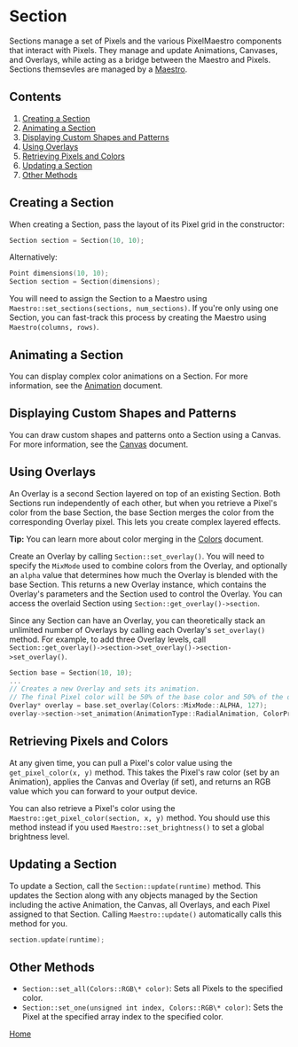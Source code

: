 # Section
Sections manage a set of Pixels and the various PixelMaestro components that interact with Pixels. They manage and update Animations, Canvases, and Overlays, while acting as a bridge between the Maestro and Pixels. Sections themsevles are managed by a [Maestro](maestro.md).

## Contents
1. [Creating a Section](#creating-a-section)
2. [Animating a Section](#animating-a-section)
3. [Displaying Custom Shapes and Patterns](#displaying-custom-shapes-and-patterns)
4. [Using Overlays](#using-overlays)
5. [Retrieving Pixels and Colors](#retrieving-pixels-and-colors)
6. [Updating a Section](#updating-a-section)
7. [Other Methods](#other-methods)

## Creating a Section
When creating a Section, pass the layout of its Pixel grid in the constructor:

```c++
Section section = Section(10, 10);
```
Alternatively:
```c++
Point dimensions(10, 10);
Section section = Section(dimensions);
```

You will need to assign the Section to a Maestro using `Maestro::set_sections(sections, num_sections)`. If you're only using one Section, you can fast-track this process by creating the Maestro using `Maestro(columns, rows)`.

## Animating a Section
You can display complex color animations on a Section. For more information, see the [Animation](animation.md) document.

## Displaying Custom Shapes and Patterns
You can draw custom shapes and patterns onto a Section using a Canvas. For more information, see the [Canvas](canvas.md) document.

## Using Overlays
An Overlay is a second Section layered on top of an existing Section. Both Sections run independently of each other, but when you retrieve a Pixel's color from the base Section, the base Section merges the color from the corresponding Overlay pixel. This lets you create complex layered effects.

**Tip:** You can learn more about color merging in the [Colors](colors.md) document.

Create an Overlay by calling `Section::set_overlay()`. You will need to specify the `MixMode` used to combine colors from the Overlay, and optionally an `alpha` value that determines how much the Overlay is blended with the base Section. This returns a new Overlay instance, which contains the Overlay's parameters and the Section used to control the Overlay. You can access the overlaid Section using `Section::get_overlay()->section`.

Since any Section can have an Overlay, you can theoretically stack an unlimited number of Overlays by calling each Overlay's `set_overlay()` method. For example, to add three Overlay levels, call `Section::get_overlay()->section->set_overlay()->section->set_overlay()`.

```c++
Section base = Section(10, 10);
...
// Creates a new Overlay and sets its animation.
// The final Pixel color will be 50% of the base color and 50% of the overlaid color.
Overlay* overlay = base.set_overlay(Colors::MixMode::ALPHA, 127);
overlay->section->set_animation(AnimationType::RadialAnimation, ColorPresets::COLORWHEEL, 12);
```

## Retrieving Pixels and Colors
At any given time, you can pull a Pixel's color value using the `get_pixel_color(x, y)` method. This takes the Pixel's raw color (set by an Animation), applies the Canvas and Overlay (if set), and returns an RGB value which you can forward to your output device.

You can also retrieve a Pixel's color using the `Maestro::get_pixel_color(section, x, y)` method. You should use this method instead if you used `Maestro::set_brightness()` to set a global brightness level.

## Updating a Section
To update a Section, call the `Section::update(runtime)` method. This updates the Section along with any objects managed by the Section including the active Animation, the Canvas, all Overlays, and each Pixel assigned to that Section. Calling `Maestro::update()` automatically calls this method for you.

```c++
section.update(runtime);
```

## Other Methods
* `Section::set_all(Colors::RGB\* color)`: Sets all Pixels to the specified color.
* `Section::set_one(unsigned int index, Colors::RGB\* color)`: Sets the Pixel at the specified array index to the specified color.

[Home](README.md)
